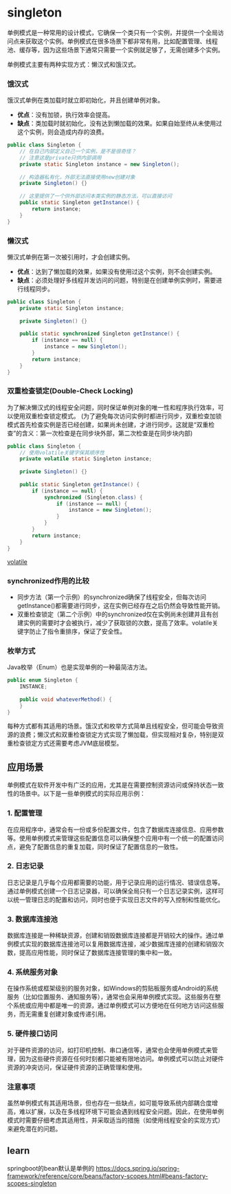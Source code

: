 # singleton
单例模式是一种常用的设计模式，它确保一个类只有一个实例，并提供一个全局访问点来获取这个实例。单例模式在很多场景下都非常有用，比如配置管理、线程池、缓存等，因为这些场景下通常只需要一个实例就足够了，无需创建多个实例。

单例模式主要有两种实现方式：懒汉式和饿汉式。

### 饿汉式

饿汉式单例在类加载时就立即初始化，并且创建单例对象。

- **优点**：没有加锁，执行效率会提高。
- **缺点**：类加载时就初始化，没有达到懒加载的效果。如果自始至终从未使用过这个实例，则会造成内存的浪费。

```java
public class Singleton {
    // 在自己内部定义自己一个实例，是不是很奇怪？
    // 注意这是private只供内部调用
    private static Singleton instance = new Singleton();
    
    // 构造器私有化，外部无法直接使用new创建对象
    private Singleton() {}
    
    // 这里提供了一个供外部访问本类实例的静态方法，可以直接访问
    public static Singleton getInstance() {
        return instance;
    }
}
```

### 懒汉式

懒汉式单例在第一次被引用时，才会创建实例。

- **优点**：达到了懒加载的效果，如果没有使用过这个实例，则不会创建实例。
- **缺点**：必须处理好多线程并发访问的问题，特别是在创建单例实例时，需要进行线程同步。

```java
public class Singleton {
    private static Singleton instance;
    
    private Singleton() {}
    
    public static synchronized Singleton getInstance() {
        if (instance == null) {
            instance = new Singleton();
        }
        return instance;
    }
}
```

### 双重检查锁定(Double-Check Locking)

为了解决懒汉式的线程安全问题，同时保证单例对象的唯一性和程序执行效率，可以使用双重检查锁定模式。
(为了避免每次访问实例时都进行同步，双重检查加锁模式首先检查实例是否已经创建，如果尚未创建，才进行同步。这就是“双重检查”的含义：第一次检查是在同步块外部，第二次检查是在同步块内部)

```java
public class Singleton {
    // 使用volatile关键字保其顺序性
    private volatile static Singleton instance;
    
    private Singleton() {}
    
    public static Singleton getInstance() {
        if (instance == null) {
            synchronized (Singleton.class) {
                if (instance == null) {
                    instance = new Singleton();
                }
            }
        }
        return instance;
    }
}
```
[volatile](../java/thread/volatile.md)

### synchronized作用的比较
- 同步方法（第一个示例）的synchronized确保了线程安全，但每次访问getInstance()都需要进行同步，这在实例已经存在之后仍然会导致性能开销。
- 双重检查锁定（第二个示例）中的synchronized仅在实例尚未创建并且有创建实例的需要时才会被执行，减少了获取锁的次数，提高了效率。volatile关键字防止了指令重排序，保证了安全性。
### 枚举方式

Java枚举（Enum）也是实现单例的一种最简洁方法。

```java
public enum Singleton {
    INSTANCE;
    
    public void whateverMethod() {
    }
}
```

每种方式都有其适用的场景。饿汉式和枚举方式简单且线程安全，但可能会导致资源的浪费；懒汉式和双重检查锁定方式实现了懒加载，但实现相对复杂，特别是双重检查锁定方式还需要考虑JVM底层模型。
## 应用场景
单例模式在软件开发中有广泛的应用，尤其是在需要控制资源访问或保持状态一致性的场景中。以下是一些单例模式的实际应用示例：

### 1. 配置管理

在应用程序中，通常会有一份或多份配置文件，包含了数据库连接信息、应用参数等。使用单例模式来管理这些配置信息可以确保整个应用中有一个统一的配置访问点，避免了配置信息的重复加载，同时保证了配置信息的一致性。

### 2. 日志记录

日志记录是几乎每个应用都需要的功能，用于记录应用的运行情况、错误信息等。通过单例模式创建一个日志记录器，可以确保全局只有一个日志记录实例，这样可以统一管理日志的配置和访问，同时也便于实现日志文件的写入控制和性能优化。

### 3. 数据库连接池

数据库连接是一种稀缺资源，创建和销毁数据库连接都是开销较大的操作。通过单例模式实现的数据库连接池可以复用数据库连接，减少数据库连接的创建和销毁次数，提高应用性能，同时保证了数据库连接管理的集中和一致。

### 4. 系统服务对象

在操作系统或框架级别的服务对象，如Windows的剪贴板服务或Android的系统服务（比如位置服务、通知服务等），通常也会采用单例模式实现。这些服务在整个系统或应用中都是唯一的资源，通过单例模式可以方便地在任何地方访问这些服务，而无需重复创建对象或传递引用。

### 5. 硬件接口访问

对于硬件资源的访问，如打印机控制、串口通信等，通常也会使用单例模式来管理，因为这些硬件资源在任何时刻都只能被有限地访问。单例模式可以防止对硬件资源的冲突访问，保证硬件资源的正确管理和使用。

### 注意事项

虽然单例模式有其适用场景，但也存在一些缺点，如可能导致系统内部耦合度增高，难以扩展，以及在多线程环境下可能会遇到线程安全问题。因此，在使用单例模式时需要仔细考虑其适用性，并采取适当的措施（如使用线程安全的实现方式）来避免潜在的问题。

## learn
springboot的bean默认是单例的
https://docs.spring.io/spring-framework/reference/core/beans/factory-scopes.html#beans-factory-scopes-singleton
